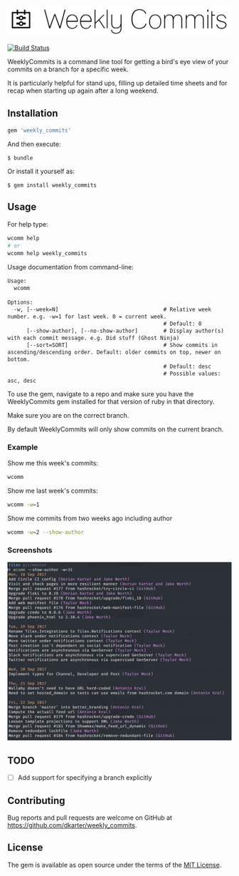 ![WeeklyCommits](weekly_commits.png)

[![Build Status](https://travis-ci.org/dkarter/weekly_commits.svg?branch=master)](https://travis-ci.org/dkarter/weekly_commits)

WeeklyCommits is a command line tool for getting a bird's eye view of your
commits on a branch for a specific week.

It is particularly helpful for stand ups, filling up detailed time sheets and
for recap when starting up again after a long weekend.

## Installation

```ruby
gem 'weekly_commits'
```

And then execute:

    $ bundle

Or install it yourself as:

    $ gem install weekly_commits

## Usage

For help type:

```sh
wcomm help
# or
wcomm help weekly_commits
```

Usage documentation from command-line:

```
Usage:
  wcomm

Options:
  -w, [--week=N]                                 # Relative week number. e.g. -w=1 for last week. 0 = current week.
                                                 # Default: 0
      [--show-author], [--no-show-author]        # Display author(s) with each commit message. e.g. Did stuff (Ghost Ninja)
      [--sort=SORT]                              # Show commits in ascending/descending order. Default: older commits on top, newer on bottom.
                                                 # Default: desc
                                                 # Possible values: asc, desc
```

To use the gem, navigate to a repo and make sure you have the WeeklyCommits gem
installed for that version of ruby in that directory.

Make sure you are on the correct branch.

By default WeeklyCommits will only show commits on the current branch.

### Example

Show me this week's commits:

```sh
wcomm
```

Show me last week's commits:

```sh
wcomm -w=1
```

Show me commits from two weeks ago including author

```sh
wcomm -w=2 --show-author
```

### Screenshots

![tilex](screenshots/tilex.png)

## TODO

- [ ] Add support for specifying a branch explicitly

## Contributing

Bug reports and pull requests are welcome on GitHub at
https://github.com/dkarter/weekly_commits.


## License

The gem is available as open source under the terms of the [MIT
License](http://opensource.org/licenses/MIT).

